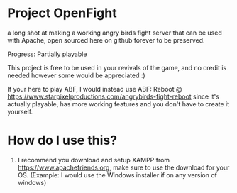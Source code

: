 # Project OpenFight
a long shot at making a working angry birds fight server that can be used with Apache, open sourced here on github forever to be preserved.

Progress: Partially playable

This project is free to be used in your revivals of the game, and no credit is needed however some would be appreciated :)

If your here to play ABF, I would instead use ABF: Reboot @ https://www.starpixelproductions.com/angrybirds-fight-reboot since it's actually playable, has more working features and you don't have to create it yourself.

# How do I use this?

1. I recommend you download and setup XAMPP from https://www.apachefriends.org, make sure to use the download for your OS. (Example: I would use the Windows installer if on any version of windows)


